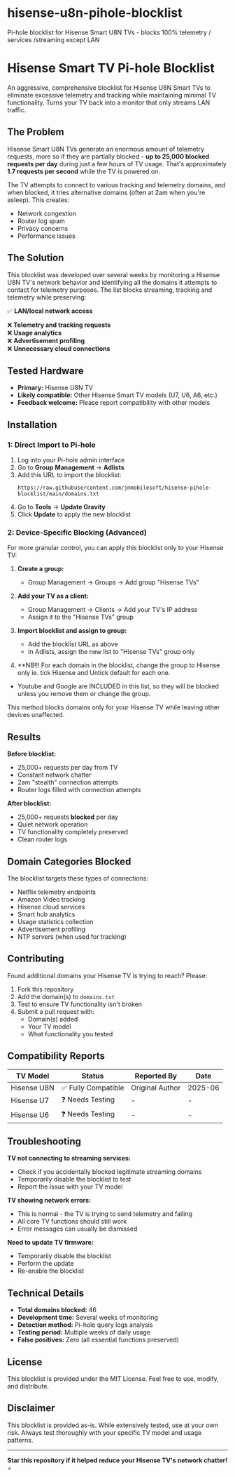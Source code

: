 # hisense-u8n-pihole-blocklist
Pi-hole blocklist for Hisense Smart U8N TVs - blocks 100% telemetry / services /streaming except LAN

# Hisense Smart TV Pi-hole Blocklist 

An aggressive, comprehensive blocklist for Hisense U8N Smart TVs to eliminate excessive telemetry and tracking while maintaining minimal TV functionality. Turns your TV back into a monitor that only streams LAN traffic. 

## The Problem

Hisense Smart U8N TVs generate an enormous amount of telemetry requests, more so if they are partially blocked - **up to 25,000 blocked requests per day** during just a few hours of TV usage. That's approximately **1.7 requests per second** while the TV is powered on.

The TV attempts to connect to various tracking and telemetry domains, and when blocked, it tries alternative domains (often at 2am when you're asleep). This creates:
- Network congestion
- Router log spam  
- Privacy concerns
- Performance issues

## The Solution

This blocklist was developed over several weeks by monitoring a Hisense U8N TV's network behavior and identifying all the domains it attempts to contact for telemetry purposes. The list blocks streaming, tracking and telemetry while preserving:

✅ **LAN/local network access**  

❌ **Telemetry and tracking requests**  
❌ **Usage analytics**  
❌ **Advertisement profiling**  
❌ **Unnecessary cloud connections**  

## Tested Hardware

- **Primary:** Hisense U8N TV
- **Likely compatible:** Other Hisense Smart TV models (U7, U6, A6, etc.)
- **Feedback welcome:** Please report compatibility with other models

## Installation

### 1: Direct Import to Pi-hole 

1. Log into your Pi-hole admin interface
2. Go to **Group Management** → **Adlists**
3. Add this URL to import the blocklist:
   ```
   https://raw.githubusercontent.com/jnmobilesoft/hisense-pihole-blocklist/main/domains.txt
   ```
4. Go to **Tools** → **Update Gravity**
5. Click **Update** to apply the new blocklist

### 2: Device-Specific Blocking (Advanced)

For more granular control, you can apply this blocklist only to your Hisense TV:

1. **Create a group:**
   - Group Management → Groups → Add group "Hisense TVs"

2. **Add your TV as a client:**
   - Group Management → Clients → Add your TV's IP address
   - Assign it to the "Hisense TVs" group

3. **Import blocklist and assign to group:**
   - Add the blocklist URL as above
   - In Adlists, assign the new list to "Hisense TVs" group only

4.  **NB!!! For each domain in the blocklist, change the group to Hisense only ie. tick Hisense and Untick default for each one.
   - Youtube and Google are INCLUDED in this list, so they will be blocked unless you remove them or change the group.

This method blocks domains only for your Hisense TV while leaving other devices unaffected.

## Results

**Before blocklist:**
- 25,000+ requests per day from TV
- Constant network chatter
- 2am "stealth" connection attempts
- Router logs filled with connection attempts

**After blocklist:**
- 25,000+ requests **blocked** per day
- Quiet network operation
- TV functionality completely preserved
- Clean router logs

## Domain Categories Blocked

The blocklist targets these types of connections:
- Netflix telemetry endpoints
- Amazon Video tracking
- Hisense cloud services
- Smart hub analytics
- Usage statistics collection
- Advertisement profiling
- NTP servers (when used for tracking)

## Contributing

Found additional domains your Hisense TV is trying to reach? Please:

1. Fork this repository
2. Add the domain(s) to `domains.txt`
3. Test to ensure TV functionality isn't broken
4. Submit a pull request with:
   - Domain(s) added
   - Your TV model
   - What functionality you tested

## Compatibility Reports

| TV Model | Status | Reported By | Date |
|----------|--------|-------------|------|
| Hisense U8N | ✅ Fully Compatible | Original Author | 2025-06 |
| Hisense U7 | ❓ Needs Testing | - | - |
| Hisense U6 | ❓ Needs Testing | - | - |

## Troubleshooting

**TV not connecting to streaming services:**
- Check if you accidentally blocked legitimate streaming domains
- Temporarily disable the blocklist to test
- Report the issue with your TV model

**TV showing network errors:**
- This is normal - the TV is trying to send telemetry and failing
- All core TV functions should still work
- Error messages can usually be dismissed

**Need to update TV firmware:**
- Temporarily disable the blocklist
- Perform the update
- Re-enable the blocklist

## Technical Details

- **Total domains blocked:** 46
- **Development time:** Several weeks of monitoring
- **Detection method:** Pi-hole query logs analysis
- **Testing period:** Multiple weeks of daily usage
- **False positives:** Zero (all essential functions preserved)

## License

This blocklist is provided under the MIT License. Feel free to use, modify, and distribute.

## Disclaimer

This blocklist is provided as-is. While extensively tested, use at your own risk. Always test thoroughly with your specific TV model and usage patterns.

---

**Star this repository if it helped reduce your Hisense TV's network chatter!** ⭐
